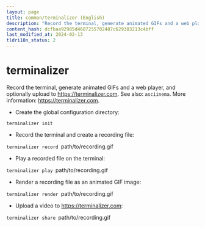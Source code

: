 ```yaml
---
layout: page
title: common/terminalizer (English)
description: "Record the terminal, generate animated GIFs and a web player, and optionally upload to <https://terminalizer.com>."
content_hash: dcfbaa92985d4687255702487c629383213c4bff
last_modified_at: 2024-02-13
tldri18n_status: 2
---
```

# terminalizer

Record the terminal, generate animated GIFs and a web player, and optionally upload to <https://terminalizer.com>.
See also: `asciinema`.
More information: <https://terminalizer.com>.

- Create the global configuration directory:

`terminalizer init`

- Record the terminal and create a recording file:

`terminalizer record `<span class="tldr-var badge badge-pill bg-dark-lm bg-white-dm text-white-lm text-dark-dm font-weight-bold">path/to/recording.gif</span>

- Play a recorded file on the terminal:

`terminalizer play `<span class="tldr-var badge badge-pill bg-dark-lm bg-white-dm text-white-lm text-dark-dm font-weight-bold">path/to/recording.gif</span>

- Render a recording file as an animated GIF image:

`terminalizer render `<span class="tldr-var badge badge-pill bg-dark-lm bg-white-dm text-white-lm text-dark-dm font-weight-bold">path/to/recording.gif</span>

- Upload a video to <https://terminalizer.com>:

`terminalizer share `<span class="tldr-var badge badge-pill bg-dark-lm bg-white-dm text-white-lm text-dark-dm font-weight-bold">path/to/recording.gif</span>
